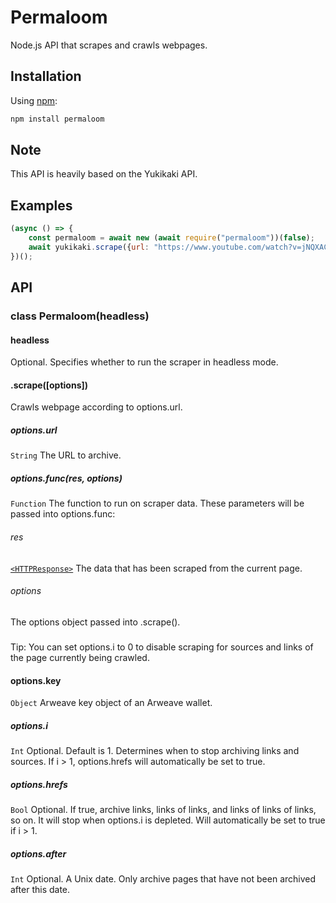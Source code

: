 # Permaloom
Node.js API that scrapes and crawls webpages.

## Installation
Using [npm](https://www.npmjs.com/):

```bash
npm install permaloom
```

## Note
This API is heavily based on the Yukikaki API.

## Examples

```js
(async () => {
    const permaloom = await new (await require("permaloom"))(false);
    await yukikaki.scrape({url: "https://www.youtube.com/watch?v=jNQXAC9IVRw", key: <key>, i: 1, hrefs: true, after: 1588230344423});
})();
```

## API

### class Permaloom(headless)

#### headless
Optional. Specifies whether to run the scraper in headless mode.

#### .scrape([options])
Crawls webpage according to options.url.

##### options.url
`String`
The URL to archive.

##### options.func(res, options)
`Function`
The function to run on scraper data. These parameters will be passed into options.func:

###### res
[`<HTTPResponse>`](https://github.com/user/repo/blob/branch/other_file.md)
The data that has been scraped from the current page.

###### options
The options object passed into .scrape().

#####
Tip: You can set options.i to 0 to disable scraping for sources and links of the page currently being crawled.

#### options.key
`Object`
Arweave key object of an Arweave wallet.

##### options.i
`Int`
Optional. Default is 1. Determines when to stop archiving links and sources. If i > 1, options.hrefs will automatically be set to true.

##### options.hrefs
`Bool`
Optional. If true, archive links, links of links, and links of links of links, so on. It will stop when options.i is depleted. Will automatically be set to true if i > 1.

##### options.after
`Int`
Optional. A Unix date. Only archive pages that have not been archived after this date.
